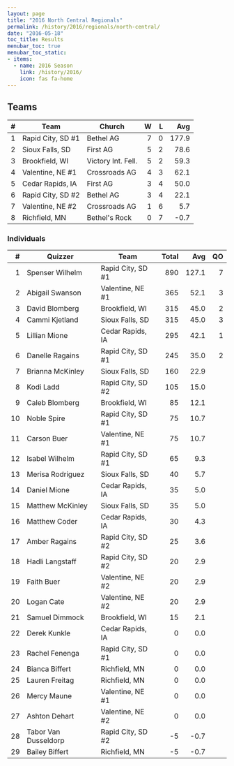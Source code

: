 ```yaml
---
layout: page
title: "2016 North Central Regionals"
permalink: /history/2016/regionals/north-central/
date: "2016-05-18"
toc_title: Results
menubar_toc: true
menubar_toc_static:
- items:
  - name: 2016 Season
    link: /history/2016/
    icon: fas fa-home
---
```


## Teams

|    # | Team              | Church             |    W |    L |   Avg |
| ---: | ----------------- | ------------------ | ---: | ---: | ----: |
|    1 | Rapid City, SD #1 | Bethel AG          |    7 |    0 | 177.9 |
|    2 | Sioux Falls, SD   | First AG           |    5 |    2 |  78.6 |
|    3 | Brookfield, WI    | Victory Int. Fell. |    5 |    2 |  59.3 |
|    4 | Valentine, NE #1  | Crossroads AG      |    4 |    3 |  62.1 |
|    5 | Cedar Rapids, IA  | First AG           |    3 |    4 |  50.0 |
|    6 | Rapid City, SD #2 | Bethel AG          |    3 |    4 |  22.1 |
|    7 | Valentine, NE #2  | Crossroads AG      |    1 |    6 |   5.7 |
|    8 | Richfield, MN     | Bethel's Rock      |    0 |    7 |  -0.7 |

### Individuals

|    # | Quizzer              | Team              | Total |   Avg |   QO |
| ---: | -------------------- | ----------------- | ----: | ----: | ---: |
|    1 | Spenser Wilhelm      | Rapid City, SD #1 |   890 | 127.1 |    7 |
|    2 | Abigail Swanson      | Valentine, NE #1  |   365 |  52.1 |    3 |
|    3 | David Blomberg       | Brookfield, WI    |   315 |  45.0 |    2 |
|    4 | Cammi Kjetland       | Sioux Falls, SD   |   315 |  45.0 |    3 |
|    5 | Lillian Mione        | Cedar Rapids, IA  |   295 |  42.1 |    1 |
|    6 | Danelle Ragains      | Rapid City, SD #1 |   245 |  35.0 |    2 |
|    7 | Brianna McKinley     | Sioux Falls, SD   |   160 |  22.9 |      |
|    8 | Kodi Ladd            | Rapid City, SD #2 |   105 |  15.0 |      |
|    9 | Caleb Blomberg       | Brookfield, WI    |    85 |  12.1 |      |
|   10 | Noble Spire          | Rapid City, SD #1 |    75 |  10.7 |      |
|   11 | Carson Buer          | Valentine, NE #1  |    75 |  10.7 |      |
|   12 | Isabel Wilhelm       | Rapid City, SD #1 |    65 |   9.3 |      |
|   13 | Merisa Rodriguez     | Sioux Falls, SD   |    40 |   5.7 |      |
|   14 | Daniel Mione         | Cedar Rapids, IA  |    35 |   5.0 |      |
|   15 | Matthew McKinley     | Sioux Falls, SD   |    35 |   5.0 |      |
|   16 | Matthew Coder        | Cedar Rapids, IA  |    30 |   4.3 |      |
|   17 | Amber Ragains        | Rapid City, SD #2 |    25 |   3.6 |      |
|   18 | Hadli Langstaff      | Rapid City, SD #2 |    20 |   2.9 |      |
|   19 | Faith Buer           | Valentine, NE #2  |    20 |   2.9 |      |
|   20 | Logan Cate           | Valentine, NE #2  |    20 |   2.9 |      |
|   21 | Samuel Dimmock       | Brookfield, WI    |    15 |   2.1 |      |
|   22 | Derek Kunkle         | Cedar Rapids, IA  |     0 |   0.0 |      |
|   23 | Rachel Fenenga       | Rapid City, SD #1 |     0 |   0.0 |      |
|   24 | Bianca Biffert       | Richfield, MN     |     0 |   0.0 |      |
|   25 | Lauren Freitag       | Richfield, MN     |     0 |   0.0 |      |
|   26 | Mercy Maune          | Valentine, NE #1  |     0 |   0.0 |      |
|   27 | Ashton Dehart        | Valentine, NE #2  |     0 |   0.0 |      |
|   28 | Tabor Van Dusseldorp | Rapid City, SD #2 |    -5 |  -0.7 |      |
|   29 | Bailey Biffert       | Richfield, MN     |    -5 |  -0.7 |      |
